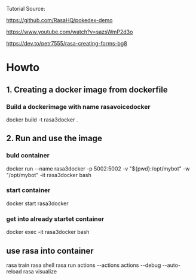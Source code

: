 Tutorial Source: 

https://github.com/RasaHQ/pokedex-demo

https://www.youtube.com/watch?v=sazsWmP2d3o

https://dev.to/petr7555/rasa-creating-forms-bg8

# Howto

## 1. Creating a docker image from dockerfile

### Build a dockerimage with name rasavoicedocker
docker build -t rasa3docker .

## 2. Run and use the image

### buld container
docker run --name rasa3docker -p 5002:5002 -v "${pwd}:/opt/mybot" -w "/opt/mybot" -it rasa3docker bash
### start container
docker start rasa3docker   
### get into already startet container
docker exec -it rasa3docker bash

## use rasa into container
rasa train 
rasa shell
rasa run actions --actions actions --debug --auto-reload
rasa visualize 






